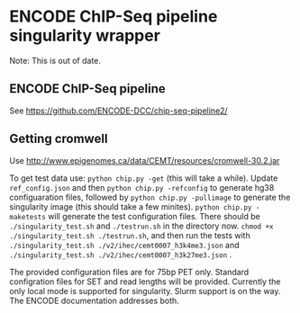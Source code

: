 # ENCODE ChIP-Seq pipeline singularity wrapper

Note: This is out of date. 

## ENCODE ChIP-Seq pipeline

See https://github.com/ENCODE-DCC/chip-seq-pipeline2/


## Getting cromwell

Use http://www.epigenomes.ca/data/CEMT/resources/cromwell-30.2.jar

To get test data use: `python chip.py -get` (this will take a while). Update `ref_config.json` and then `python chip.py -refconfig` to generate hg38 configuaration files, followed by `python chip.py -pullimage` to generate the singularity image (this should take a few minites). `python chip.py -maketests` will generate the test configuration files. There should be `./singularity_test.sh` and `./testrun.sh` in the directory now. `chmod +x ./singularity_test.sh ./testrun.sh`, and then run the tests with `./singularity_test.sh ./v2/ihec/cemt0007_h3k4me3.json` and `./singularity_test.sh ./v2/ihec/cemt0007_h3k27me3.json` . 


The provided configuration files are for 75bp PET only. Standard configration files for SET and read lengths will be provided. Currently the only local mode is supported for singularity. Slurm support is on the way. The ENCODE documentation addresses both. 







